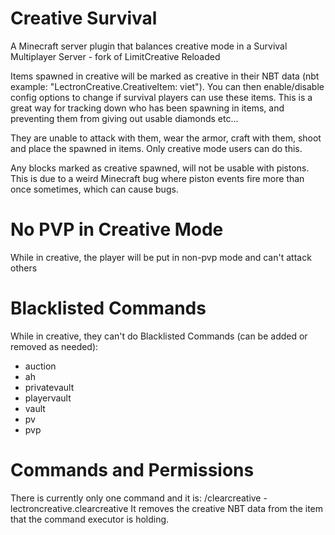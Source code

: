 # Creative Survival
A Minecraft server plugin that balances creative mode in a Survival Multiplayer Server - fork of LimitCreative Reloaded

Items spawned in creative will be marked as creative in their NBT data (nbt example: "LectronCreative.CreativeItem: viet"). You can then enable/disable config options to change if survival players can use these items. This is a great way for tracking down who has been spawning in items, and preventing them from giving out usable diamonds etc...

They are unable to attack with them, wear the armor, craft with them, shoot and place the spawned in items. Only creative mode users can do this.

Any blocks marked as creative spawned, will not be usable with pistons. This is due to a weird Minecraft bug where piston events fire more than once sometimes, which can cause bugs.

# No PVP in Creative Mode
While in creative, the player will be put in non-pvp mode and can't attack others

# Blacklisted Commands
While in creative, they can't do Blacklisted Commands (can be added or removed as needed):
  - auction
  - ah
  - privatevault
  - playervault
  - vault
  - pv
  - pvp

# Commands and Permissions
There is currently only one command and it is:
/clearcreative - lectroncreative.clearcreative
It removes the creative NBT data from the item that the command executor is holding.
